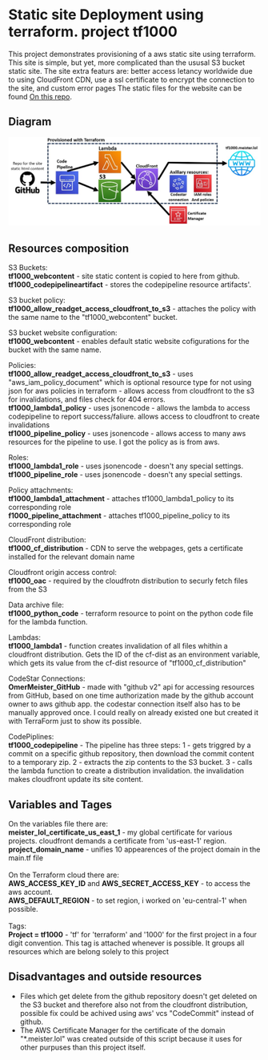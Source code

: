 # Static site Deployment using terraform. project tf1000

This project demonstrates provisioning of a aws static site using terraform.
This site is simple, but yet, more complicated than the ususal S3 bucket static site.
The site extra featurs are: better access letancy worldwide due to using CloudFront CDN,
use a ssl certificate to encrypt the connection to the site, and custom error pages
The static files for the website can be found [On this repo](https://github.com/OmerMeister/tf1000-webcontent).

## Diagram
![Resources diagram](auxiliary/graph.jpg)

## Resources composition

S3 Buckets:<br />
**tf1000_webcontent** - site static content is copied to here from github.<br />
**tf1000_codepipelineartifact** - stores the codepipeline resource artifacts'.<br />

S3 bucket policy:<br />
**tf1000_allow_readget_access_cloudfront_to_s3** - attaches the policy with the same name to the "tf1000_webcontent" bucket.<br />

S3 bucket website configuration:<br />
**tf1000_webcontent** - enables default static website cofigurations for the bucket with the same name.<br />

Policies:<br />
**tf1000_allow_readget_access_cloudfront_to_s3** - uses "aws_iam_policy_document" which is optional resource type for not using json for aws policies in terraform - allows access from cloudfront to the s3 for invalidations, and files check for 404 errors.<br />
**tf1000_lambda1_policy** - uses jsonencode - allows the lambda to access codepipeline to report success/faliure. allows access to cloudfront to create invalidations<br />
**tf1000_pipeline_policy** - uses jsonencode - allows access to many aws resources for the pipeline to use. I got the policy as is from aws.<br />

Roles:<br />
**tf1000_lambda1_role** - uses jsonencode - doesn't any special settings.<br />
**tf1000_pipeline_role** - uses jsonencode - doesn't any special settings.

Policy attachments:<br />
**tf1000_lambda1_attachment** - attaches tf1000_lambda1_policy to its corresponding role<br />
**f1000_pipeline_attachment** - attaches tf1000_pipeline_policy to its corresponding role

CloudFront distribution:<br />
**tf1000_cf_distribution** - CDN to serve the webpages, gets a certificate installed for the relevant domain name

Cloudfront origin access control:<br />
**tf1000_oac** - required by the cloudfrotn distribution to securly fetch files from the S3

Data archive file:<br />
**tf1000_python_code** - terraform resource to point on the python code file for the lambda function.

Lambdas:<br />
**tf1000_lambda1** - function creates invalidation of all files whithin a cloudfront distribution. Gets the ID of the cf-dist as an environment variable, which gets its value from the cf-dist resource of "tf1000_cf_distribution"

CodeStar Connections:<br />
**OmerMeister_GitHub** - made with "github v2" api for accessing resources from GitHub, based on one time authorization made by the github account owner to aws github app. the codestar connection itself also has to be manually approved once. I could really on already existed one but created it with TerraForm just to show its possible.

CodePiplines:<br />
**tf1000_codepipeline** - The pipeline has three steps: 1 - gets triggred by a commit on a specific github repository, then download the commit content to a temporary zip. 2 - extracts the zip contents to the S3 bucket. 3 - calls the lambda function to create a distribution invalidation. the invalidation makes cloudfront update its site content.

## Variables and Tages
On the variables file there are:<br />
**meister_lol_certificate_us_east_1** - my global certificate for various projects. cloudfront demands a certificate from 'us-east-1' region.<br />
**project_domain_name** - unifies 10 appearences of the project domain in the main.tf file<br />
<br />On the Terraform cloud there are:<br />
**AWS_ACCESS_KEY_ID** and **AWS_SECRET_ACCESS_KEY** - to access the aws account.<br />
**AWS_DEFAULT_REGION** - to set region, i worked on 'eu-central-1' when possible.<br />
<br />Tags:<br />
**Project = tf1000** - 'tf' for 'terraform' and '1000' for the first project in a four digit convention. This tag is attached whenever is possible. It groups all resources which are belong solely to this project


## Disadvantages and outside resources

- Files which get delete from the github repository doesn't get deleted on the S3 bucket and therefore also not from the cloudfront distribution, possible fix could be achived using aws' vcs "CodeCommit" instead of github.
- The AWS Certificate Manager for the certificate of the domain "*.meister.lol" was created outside of this script because it uses for other purpuses than this project itself.
